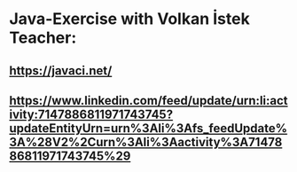 # Java-Exercise with Volkan İstek Teacher:
## https://javaci.net/
## https://www.linkedin.com/feed/update/urn:li:activity:7147886811971743745?updateEntityUrn=urn%3Ali%3Afs_feedUpdate%3A%28V2%2Curn%3Ali%3Aactivity%3A7147886811971743745%29
